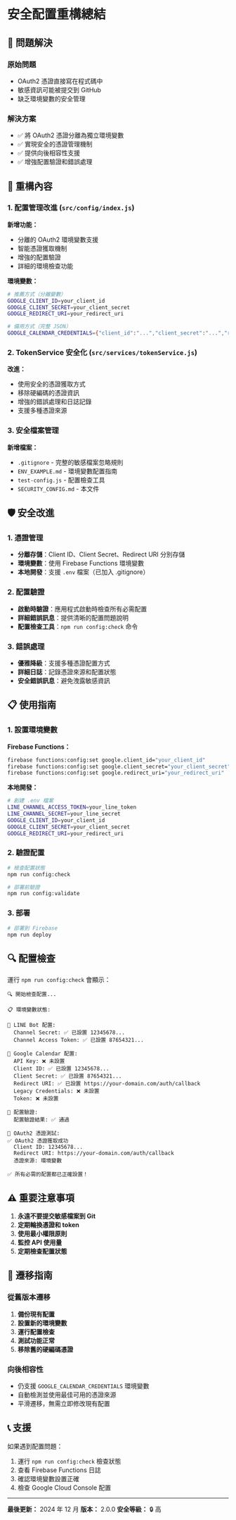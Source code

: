 # 安全配置重構總結

## 🚨 問題解決

### 原始問題

- OAuth2 憑證直接寫在程式碼中
- 敏感資訊可能被提交到 GitHub
- 缺乏環境變數的安全管理

### 解決方案

- ✅ 將 OAuth2 憑證分離為獨立環境變數
- ✅ 實現安全的憑證管理機制
- ✅ 提供向後相容性支援
- ✅ 增強配置驗證和錯誤處理

## 🔧 重構內容

### 1. 配置管理改進 (`src/config/index.js`)

**新增功能：**

- 分離的 OAuth2 環境變數支援
- 智能憑證獲取機制
- 增強的配置驗證
- 詳細的環境檢查功能

**環境變數：**

```bash
# 推薦方式（分離變數）
GOOGLE_CLIENT_ID=your_client_id
GOOGLE_CLIENT_SECRET=your_client_secret
GOOGLE_REDIRECT_URI=your_redirect_uri

# 備用方式（完整 JSON）
GOOGLE_CALENDAR_CREDENTIALS={"client_id":"...","client_secret":"...","redirect_uris":["..."]}
```

### 2. TokenService 安全化 (`src/services/tokenService.js`)

**改進：**

- 使用安全的憑證獲取方式
- 移除硬編碼的憑證資訊
- 增強的錯誤處理和日誌記錄
- 支援多種憑證來源

### 3. 安全檔案管理

**新增檔案：**

- `.gitignore` - 完整的敏感檔案忽略規則
- `ENV_EXAMPLE.md` - 環境變數配置指南
- `test-config.js` - 配置檢查工具
- `SECURITY_CONFIG.md` - 本文件

## 🛡️ 安全改進

### 1. 憑證管理

- **分離存儲**：Client ID、Client Secret、Redirect URI 分別存儲
- **環境變數**：使用 Firebase Functions 環境變數
- **本地開發**：支援 `.env` 檔案（已加入 .gitignore）

### 2. 配置驗證

- **啟動時驗證**：應用程式啟動時檢查所有必需配置
- **詳細錯誤訊息**：提供清晰的配置問題說明
- **配置檢查工具**：`npm run config:check` 命令

### 3. 錯誤處理

- **優雅降級**：支援多種憑證配置方式
- **詳細日誌**：記錄憑證來源和配置狀態
- **安全錯誤訊息**：避免洩露敏感資訊

## 📋 使用指南

### 1. 設置環境變數

**Firebase Functions：**

```bash
firebase functions:config:set google.client_id="your_client_id"
firebase functions:config:set google.client_secret="your_client_secret"
firebase functions:config:set google.redirect_uri="your_redirect_uri"
```

**本地開發：**

```bash
# 創建 .env 檔案
LINE_CHANNEL_ACCESS_TOKEN=your_line_token
LINE_CHANNEL_SECRET=your_line_secret
GOOGLE_CLIENT_ID=your_client_id
GOOGLE_CLIENT_SECRET=your_client_secret
GOOGLE_REDIRECT_URI=your_redirect_uri
```

### 2. 驗證配置

```bash
# 檢查配置狀態
npm run config:check

# 部署前驗證
npm run config:validate
```

### 3. 部署

```bash
# 部署到 Firebase
npm run deploy
```

## 🔍 配置檢查

運行 `npm run config:check` 會顯示：

```
🔍 開始檢查配置...

📋 環境變數狀態:

📱 LINE Bot 配置:
  Channel Secret: ✅ 已設置 12345678...
  Channel Access Token: ✅ 已設置 87654321...

📅 Google Calendar 配置:
  API Key: ❌ 未設置
  Client ID: ✅ 已設置 12345678...
  Client Secret: ✅ 已設置 87654321...
  Redirect URI: ✅ 已設置 https://your-domain.com/auth/callback
  Legacy Credentials: ❌ 未設置
  Token: ❌ 未設置

🔐 配置驗證:
  配置驗證結果: ✅ 通過

🔑 OAuth2 憑證測試:
✅ OAuth2 憑證獲取成功
  Client ID: 12345678...
  Redirect URI: https://your-domain.com/auth/callback
  憑證來源: 環境變數

✅ 所有必需的配置都已正確設置！
```

## ⚠️ 重要注意事項

1. **永遠不要提交敏感檔案到 Git**
2. **定期輪換憑證和 token**
3. **使用最小權限原則**
4. **監控 API 使用量**
5. **定期檢查配置狀態**

## 🔄 遷移指南

### 從舊版本遷移

1. **備份現有配置**
2. **設置新的環境變數**
3. **運行配置檢查**
4. **測試功能正常**
5. **移除舊的硬編碼憑證**

### 向後相容性

- 仍支援 `GOOGLE_CALENDAR_CREDENTIALS` 環境變數
- 自動檢測並使用最佳可用的憑證來源
- 平滑遷移，無需立即修改現有配置

## 📞 支援

如果遇到配置問題：

1. 運行 `npm run config:check` 檢查狀態
2. 查看 Firebase Functions 日誌
3. 確認環境變數設置正確
4. 檢查 Google Cloud Console 配置

---

**最後更新：** 2024 年 12 月
**版本：** 2.0.0
**安全等級：** 🔒 高
